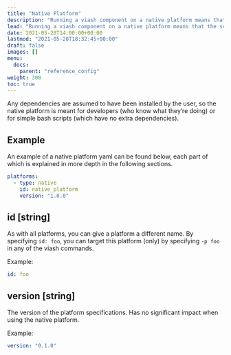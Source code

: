 ```yaml
---
title: "Native Platform"
description: "Running a viash component on a native platform means that the script will be executed in your current environment."
lead: "Running a viash component on a native platform means that the script will be executed in your current environment."
date: 2021-05-28T14:00:00+00:00
lastmod: "2021-05-28T18:32:45+00:00"
draft: false
images: []
menu:
  docs:
    parent: "reference_config"
weight: 300
toc: true
---
```




Any dependencies are assumed to have been installed by the user, so the
native platform is meant for developers (who know what they’re doing) or
for simple bash scripts (which have no extra dependencies).

## Example

An example of a native platform yaml can be found below, each part of
which is explained in more depth in the following sections.

``` yaml
platforms:
  - type: native
    id: native_platform
    version: "1.0.0"
```

## id \[string\]

As with all platforms, you can give a platform a different name. By
specifying `id: foo`, you can target this platform (only) by specifying
`-p foo` in any of the viash commands.

Example:

``` yaml
id: foo
```

## version \[string\]

The version of the platform specifications. Has no significant impact
when using the native platform.

Example:

``` yaml
version: "0.1.0"
```
